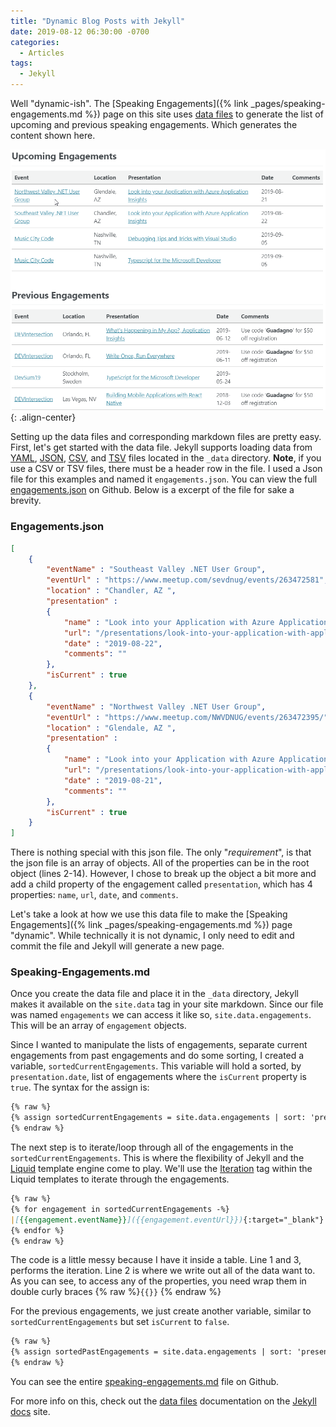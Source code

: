 ```yaml
---
title: "Dynamic Blog Posts with Jekyll"
date: 2019-08-12 06:30:00 -0700
categories:
  - Articles
tags:
  - Jekyll
---
```


Well "dynamic-ish". The [Speaking Engagements]({% link _pages/speaking-engagements.md %}) page on this site uses [data files](https://jekyllrb.com/docs/datafiles/) to generate the list of upcoming and previous speaking engagements. Which generates the content shown here.

![image-center](/assets/images/posts/data-files-speaking-engagements.png "Speaking Engagements"){: .align-center}

Setting up the data files and corresponding markdown files are pretty easy.  First, let's get started with the data file. Jekyll supports loading data from [YAML](https://yaml.org), [JSON](https://www.json.org), [CSV](https://en.wikipedia.org/wiki/Comma-separated_values), and [TSV](https://en.wikipedia.org/wiki/Tab-separated_values) files located in the `_data` directory. **Note**, if you use a CSV or TSV files, there must be a header row in the file.  I used a Json file for this examples and named it `engagements.json`. You can view the full [engagements.json](https://github.com/jguadagno/jguadagno.github.io/blob/master/_data/engagements.json) on Github. Below is a excerpt of the file for sake a brevity.

### Engagements.json

```json
[
    {
        "eventName" : "Southeast Valley .NET User Group",
        "eventUrl" : "https://www.meetup.com/sevdnug/events/263472581",
        "location" : "Chandler, AZ ",
        "presentation" :
        {
            "name" : "Look into your Application with Azure Application Insights",
            "url": "/presentations/look-into-your-application-with-application-insights",
            "date" : "2019-08-22",
            "comments": ""
        },
        "isCurrent" : true
    },
    {
        "eventName" : "Northwest Valley .NET User Group",
        "eventUrl" : "https://www.meetup.com/NWVDNUG/events/263472395/",
        "location" : "Glendale, AZ ",
        "presentation" :
        {
            "name" : "Look into your Application with Azure Application Insights",
            "url": "/presentations/look-into-your-application-with-application-insights",
            "date" : "2019-08-21",
            "comments": ""
        },
        "isCurrent" : true
    }
]
```

There is nothing special with this json file. The only "*requirement*", is that the json file is an array of objects. All of the properties can be in the root object (lines 2-14). However, I chose to break up the object a bit more and add a child property of the engagement called `presentation`, which has 4 properties: `name`, `url`, `date`, and `comments`.

Let's take a look at how we use this data file to make the [Speaking Engagements]({% link _pages/speaking-engagements.md %}) page "dynamic". While technically it is not dynamic, I only need to edit and commit the file and Jekyll will generate a new page.

### Speaking-Engagements.md

Once you create the data file and place it in the `_data` directory, Jekyll makes it available on the `site.data` tag in your site markdown.  Since our file was named `engagements` we can access it like so, `site.data.engagements`. This will be an array of `engagement` objects.

Since I wanted to manipulate the lists of engagements, separate current engagements from past engagements and do some sorting, I created a variable, `sortedCurrentEngagements`.  This variable will hold a sorted, by `presentation.date`, list of engagements where the `isCurrent` property is `true`. The syntax for the assign is:

```markdown
{% raw %}
{% assign sortedCurrentEngagements = site.data.engagements | sort: 'presentation.date' | where:'isCurrent', 'true' %}
{% endraw %}
```

The next step is to iterate/loop through all of the engagements in the `sortedCurrentEngagements`.  This is where the flexibility of Jekyll and the [Liquid](https://shopify.github.io/liquid/) template engine come to play. We'll use the [Iteration](https://shopify.github.io/liquid/tags/iteration/) tag within the Liquid templates to iterate through the engagements.

```markdown
{% raw %}
{% for engagement in sortedCurrentEngagements -%}
|[{{engagement.eventName}}]({{engagement.eventUrl}}){:target="_blank"}|{{engagement.location}}|[{{engagement.presentation.name}}]({{engagement.presentation.url}})|{{engagement.presentation.date}}|{{engagement.presentation.comments }}|
{% endfor %}
{% endraw %}
```

The code is a little messy because I have it inside a table. Line 1 and 3, performs the iteration. Line 2 is where we write out all of the data want to. As you can see, to access any of the properties, you need wrap them in double curly braces {% raw %}`{{}}` {% endraw %}

For the previous engagements, we just create another variable, similar to `sortedCurrentEngagements` but set `isCurrent` to `false`.

```markdown
{% raw %}
{% assign sortedPastEngagements = site.data.engagements | sort: 'presentation.date' | reverse | where:'isCurrent', 'false' %}
{% endraw %}
```

You can see the entire [speaking-engagements.md](https://github.com/jguadagno/jguadagno.github.io/blob/master/_pages/speaking-engagements.md) file on Github.

For more info on this, check out the [data files](https://jekyllrb.com/docs/datafiles/) documentation on the [Jekyll](https://jekyllrb.com/) [docs](https://jekyllrb.com/docs/) site.

